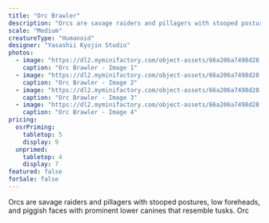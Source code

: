 ```yaml
---
title: "Orc Brawler"
description: "Orcs are savage raiders and pillagers with stooped postures, low foreheads, and piggish faces with prominent lower canines that resemble tusks. Orc"
scale: "Medium"
creatureType: "Humanoid"
designer: "Yasashii Kyojin Studio"
photos:
  - image: "https://dl2.myminifactory.com/object-assets/66a206a7498d28.50858556/images/720X720-Orc_02_PS.jpg"
    caption: "Orc Brawler - Image 1"
  - image: "https://dl2.myminifactory.com/object-assets/66a206a7498d28.50858556/images/720X720-Orc_02_SCALE.jpg"
    caption: "Orc Brawler - Image 2"
  - image: "https://dl2.myminifactory.com/object-assets/66a206a7498d28.50858556/images/720X720-Orc_02_B.jpg"
    caption: "Orc Brawler - Image 3"
  - image: "https://dl2.myminifactory.com/object-assets/66a206a7498d28.50858556/images/720X720-Orc_02_C.jpg"
    caption: "Orc Brawler - Image 4"
pricing:
  osrPriming:
    tabletop: 5
    display: 9
  unprimed:
    tabletop: 4
    display: 7
featured: false
forSale: false
---
```


Orcs are savage raiders and pillagers with stooped postures, low foreheads, and piggish faces with prominent lower canines that resemble tusks. Orc